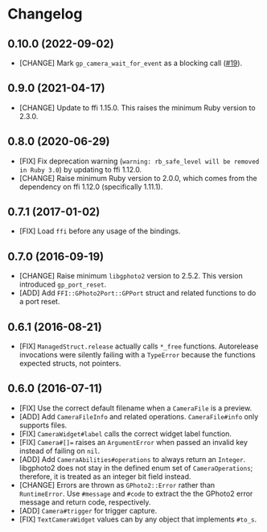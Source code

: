 # Changelog

## 0.10.0 (2022-09-02)

* [CHANGE] Mark `gp_camera_wait_for_event` as a blocking call ([#19]).

[#19]: https://github.com/zaeleus/ffi-gphoto2/pull/19

## 0.9.0 (2021-04-17)

* [CHANGE] Update to ffi 1.15.0. This raises the minimum Ruby version to 2.3.0.

## 0.8.0 (2020-06-29)

* [FIX] Fix deprecation warning (`warning: rb_safe_level will be removed in
  Ruby 3.0`) by updating to ffi 1.12.0.
* [CHANGE] Raise minimum Ruby version to 2.0.0, which comes from the dependency
  on ffi 1.12.0 (specifically 1.11.1).

## 0.7.1 (2017-01-02)

* [FIX] Load `ffi` before any usage of the bindings.

## 0.7.0 (2016-09-19)

* [CHANGE] Raise minimum `libgphoto2` version to 2.5.2. This version introduced
  `gp_port_reset`.
* [ADD] Add `FFI::GPhoto2Port::GPPort` struct and related functions to do a
  port reset.

## 0.6.1 (2016-08-21)

* [FIX] `ManagedStruct.release` actually calls `*_free` functions. Autorelease
  invocations were silently failing with a `TypeError` because the functions
  expected structs, not pointers.

## 0.6.0 (2016-07-11)

* [FIX] Use the correct default filename when a `CameraFile` is a preview.
* [ADD] Add `CameraFileInfo` and related operations. `CameraFile#info` only
  supports files.
* [FIX] `CameraWidget#label` calls the correct widget label function.
* [FIX] `Camera#[]=` raises an `ArgumentError` when passed an invalid key
  instead of failing on `nil`.
* [ADD] Add `CameraAbilities#operations` to always return an `Integer`.
  libgphoto2 does not stay in the defined enum set of `CameraOperations`;
  therefore, it is treated as an integer bit field instead.
* [CHANGE] Errors are thrown as `GPhoto2::Error` rather than `RuntimeError`.
  Use `#message` and `#code` to extract the the GPhoto2 error message and
  return code, respectively.
* [ADD] `Camera#trigger` for trigger capture.
* [FIX] `TextCameraWidget` values can by any object that implements `#to_s`.
